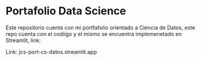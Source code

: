 # Portafolio Data Science
 Este repositorio cuenta con mi portfafolio orientado a Ciencia de Datos, este repo cuenta con el codiigo y el mismo se encuentra implemenetado en Streamlit, link: 

Link: jcs-port-cs-datos.streamlit.app
